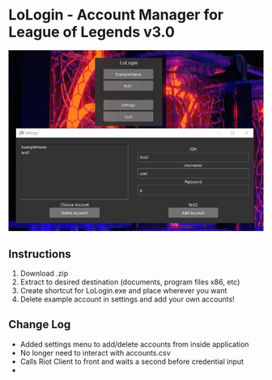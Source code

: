 # LoLogin - Account Manager for League of Legends v3.0

![Example Image](/Example.JPG)

## Instructions
1. Download .zip
2. Extract to desired destination (documents, program files x86, etc)
3. Create shortcut for LoLogin.exe and place wherever you want
4. Delete example account in settings and add your own accounts!

## Change Log
- Added settings menu to add/delete accounts from inside application
- No longer need to interact with accounts.csv
- Calls Riot Client to front and waits a second before credential input
- 
